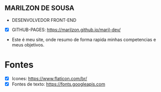 ## MARILZON DE SOUSA

* DESENVOLVEDOR FRONT-END
- [X] GITHUB-PAGES: https://marilzon.github.io/maril-dev/

- Este é meu site, onde resumo de forma rapida minhas competencias e meus objetivos.

# Fontes
- [X] Icones: https://www.flaticon.com/br/
- [X] Fontes de texto: https://fonts.googleapis.com
